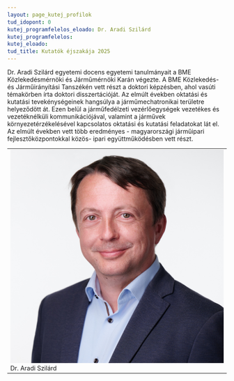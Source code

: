 ```yaml
---
layout: page_kutej_profilok
tud_idopont: 0
kutej_programfelelos_eloado: Dr. Aradi Szilárd
kutej_programfelelos: 
kutej_eloado:
tud_title: Kutatók éjszakája 2025
---
```


Dr. Aradi Szilárd egyetemi docens egyetemi tanulmányait a BME Közlekedésmérnöki és Járműmérnöki Karán végezte. A BME Közlekedés- és Járműirányítási Tanszékén vett részt a doktori képzésben, ahol vasúti témakörben írta doktori disszertációját. Az elmúlt években oktatási és kutatási tevekénységeinek hangsúlya a járműmechatronikai területre helyeződött át. Ezen belül a járműfedélzeti vezérlőegységek vezetékes és vezetéknélküli kommunikációjával, valamint a járművek környezetérzékelésével kapcsolatos oktatási és kutatási feladatokat lát el. Az elmúlt években vett több eredményes - magyarországi járműipari fejlesztőközpontokkal közös- ipari együttműködésben vett részt.

 <table class="picture">
<tr>
<td>

<div class="gallery">
    <img src="images/aradi_szilard.jpg" max-width="250" max-height="200">
  <div class="desc">Dr. Aradi Szilárd</div>
</div>

</td>
</tr>
</table>
